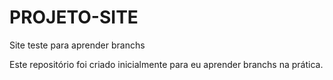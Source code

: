 # PROJETO-SITE
Site teste para aprender branchs

Este repositório foi criado inicialmente para eu aprender branchs na prática.
